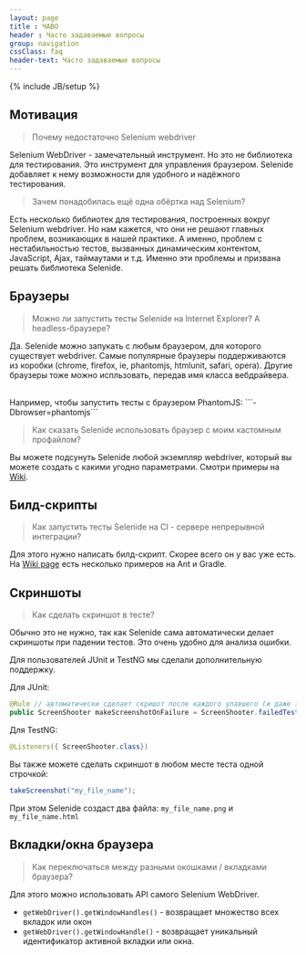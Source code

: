 ```yaml
---
layout: page
title : ЧАВО
header : Часто задаваемые вопросы
group: navigation
cssClass: faq
header-text: Часто задаваемые вопросы
---
```

{% include JB/setup %}

## Мотивация

> Почему недостаточно Selenium webdriver

Selenium WebDriver - замечательный инструмент. Но это не библиотека для тестирования. Это инструмент для управления браузером.
Selenide добавляет к нему возможности для удобного и надёжного тестирования.

>Зачем понадобилась ещё одна обёртка над Selenium?

Есть несколько библиотек для тестирования, построенных вокруг Selenium webdriver.
Но нам кажется, что они не решают главных проблем, возникающих в нашей практике. А именно, проблем с нестабильностью
тестов, вызванных динамическим контентом, JavaScript, Ajax, таймаутами и т.д. Именно эти проблемы и призвана решать
библиотека Selenide.

## Браузеры
>Можно ли запустить тесты Selenide на Internet Explorer? А headless-браузере?

Да.
Selenide можно запукать с любым браузером, для которого существует webdriver. Самые популярные браузеры
поддерживаются из коробки (chrome, firefox, ie, phantomjs, htmlunit, safari, opera).
Другие браузеры тоже можно испльзовать, передав имя класса вебдрайвера.

<br/>
Например, чтобы запустить тесты с браузером PhantomJS:
```-Dbrowser=phantomjs```

<br/>

>Как сказать Selenide использовать браузер с моим кастомным профайлом?

Вы можете подсунуть Selenide любой экземпляр webdriver, который вы можете создать с какими угодно параметрами.
Смотри примеры на [Wiki](https://github.com/codeborne/selenide/wiki/How-Selenide-creates-WebDriver).

## Билд-скрипты

>Как запустить тесты Selenide на CI - сервере непрерывной интеграции?

Для этого нужно написать билд-скрипт. Скорее всего он у вас уже есть.
На [Wiki page](https://github.com/codeborne/selenide/wiki/Build-script/) есть несколько примеров на Ant и Gradle.


## Скриншоты

> Как сделать скриншот в тесте?

Обычно это не нужно, так как Selenide сама автоматически делает скриншоты при падении тестов. Это очень удобно для анализа ошибки.

Для пользователей JUnit и TestNG мы сделали дополнительную поддержку.

Для JUnit:

```java
@Rule // автоматически сделает скришот после каждого упавшего (и даже зелёного) теста
public ScreenShooter makeScreenshotOnFailure = ScreenShooter.failedTests().succeededTests();
```

Для TestNG:

```java
@Listeners({ ScreenShooter.class})
```

Вы также можете сделать скриншот в любом месте теста одной строчкой:

```java
takeScreenshot("my_file_name");
```

При этом Selenide создаст два файла: `my_file_name.png` и `my_file_name.html`



## Вкладки/окна браузера

> Как переключаться между разными окошками / вкладками браузера?

Для этого можно использовать API самого Selenium WebDriver.

  * `getWebDriver().getWindowHandles()` - возвращает множество всех вкладок или окон
  * `getWebDriver().getWindowHandle()` - возвращает уникальный идентификатор активной вкладки или окна.